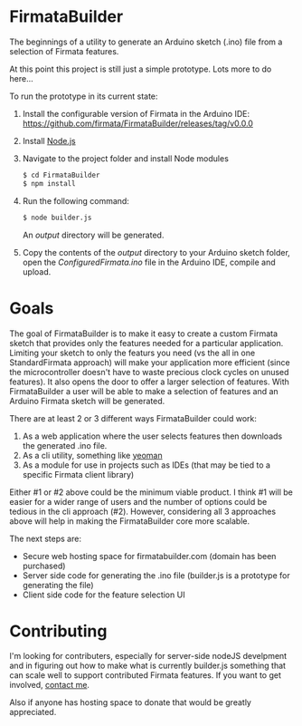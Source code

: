 FirmataBuilder
===

The beginnings of a utility to generate an Arduino sketch (.ino) file from a selection of Firmata features.

At this point this project is still just a simple prototype. Lots more to do here...

To run the prototype in its current state:

1. Install the configurable version of Firmata in the Arduino IDE: https://github.com/firmata/FirmataBuilder/releases/tag/v0.0.0
2. Install [Node.js](http://nodejs.org)
3. Navigate to the project folder and install Node modules

    ```bash
    $ cd FirmataBuilder
    $ npm install
    ```
4. Run the following command:

    ```bash
    $ node builder.js
    ```

    An *output* directory will be generated.

5. Copy the contents of the *output* directory to your Arduino sketch folder, open the *ConfiguredFirmata.ino* file in the Arduino IDE, compile and upload.

Goals
===

The goal of FirmataBuilder is to make it easy to create a custom Firmata sketch that provides
only the features needed for a particular application. Limiting your sketch to
only the featurs you need (vs the all in one StandardFirmata approach) will make
your application more efficient (since the microcontroller doesn't have to waste precious clock
cycles on unused features). It also opens the door to offer a larger selection of features.
With FirmataBuilder a user will be able to make a selection of features and an Arduino Firmata
sketch will be generated.

There are at least 2 or 3 different ways FirmataBuilder could work:

1. As a web application where the user selects features then downloads the generated .ino file.
2. As a cli utility, something like [yeoman](http://yeoman.io/)
3. As a module for use in projects such as IDEs (that may be tied to a specific Firmata client library)

Either #1 or #2 above could be the minimum viable product. I think #1 will be easier for a
wider range of users and the number of options could be tedious in the cli approach (#2). However,
considering all 3 approaches above will help in making the FirmataBuilder core more scalable.

The next steps are:
- Secure web hosting space for firmatabuilder.com (domain has been purchased)
- Server side code for generating the .ino file (builder.js is a prototype for generating the file)
- Client side code for the feature selection UI

Contributing
===

I'm looking for contributers, especially for server-side nodeJS develpment and in figuring out
how to make what is currently builder.js something that can scale well to support
contributed Firmata features. If you want to get involved, [contact me](https://github.com/soundanalogous).

Also if anyone has hosting space to donate that would be greatly appreciated.
